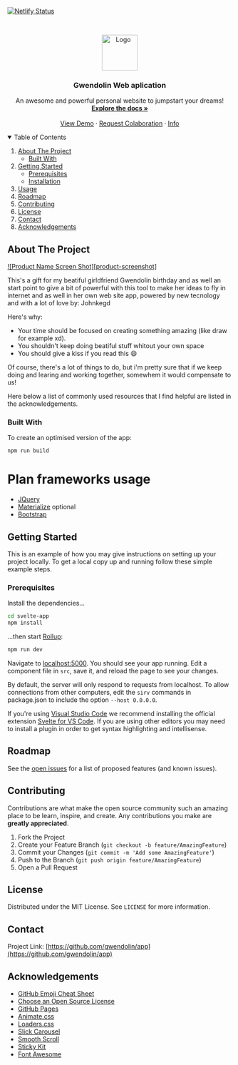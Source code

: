 <!--
[![Contributors][contributors-shield]][https://github.com/johnkegd]
[![Forks][forks-shield]][forks-url]
[![Stargazers][stars-shield]][stars-url]
[![Issues][issues-shield]][issues-url]
[![MIT License][license-shield]][license-url]
[![LinkedIn][linkedin-shield]][linkedin-url]
-->

[![Netlify Status](https://api.netlify.com/api/v1/badges/130d3be2-8c37-4304-81e5-ac6b0bae5339/deploy-status)](https://dev-gwendolin.netlify.app)

<!-- PROJECT LOGO -->
<br />
<p align="center">
  <a href="https://dev-gwendolin.netlify.app">
    <img src="https://media.giphy.com/media/U1UTmQ0wST31rQT5wE/giphy.gif" alt="Logo" width="80" height="80">
  </a>

  <h3 align="center">Gwendolin Web aplication</h3>

  <p align="center">
    An awesome and powerful personal website to jumpstart your dreams!
    <br />
    <a href="README"><strong>Explore the docs »</strong></a>
    <br />
    <br />
    <a href="https://gwendolin.netlify.app">View Demo</a>
    ·
    <a href="/issues">Request Colaboration</a>
    ·
    <a href="/ssues">Info</a>
  </p>
</p>



<!-- TABLE OF CONTENTS -->
<details open="open">
  <summary>Table of Contents</summary>
  <ol>
    <li>
      <a href="#about-the-project">About The Project</a>
      <ul>
        <li><a href="#built-with">Built With</a></li>
      </ul>
    </li>
    <li>
      <a href="#getting-started">Getting Started</a>
      <ul>
        <li><a href="#prerequisites">Prerequisites</a></li>
        <li><a href="#installation">Installation</a></li>
      </ul>
    </li>
    <li><a href="#usage">Usage</a></li>
    <li><a href="#roadmap">Roadmap</a></li>
    <li><a href="#contributing">Contributing</a></li>
    <li><a href="#license">License</a></li>
    <li><a href="#contact">Contact</a></li>
    <li><a href="#acknowledgements">Acknowledgements</a></li>
  </ol>
</details>



<!-- ABOUT THE PROJECT -->
## About The Project

[![Product Name Screen Shot][product-screenshot]](https://none.com)

This's a gift for my beatiful girldfriend Gwendolin birthday and as well an start point to give a bit of powerful with this tool to make her ideas to fly in internet and as well in her own web site app, powered by new tecnology and with a lot of love
by: Johnkegd

Here's why:
* Your time should be focused on creating something amazing (like draw for example xd).
* You shouldn't keep doing beatiful stuff whitout your own space
* You should give a kiss if you read this :smile:

Of course, there's a lot of things to do, but i'm pretty sure that if we keep doing and learing and working together, somewhem it would compensate to us!

Here below a list of commonly used resources that I find helpful are listed in the acknowledgements.

### Built With

To create an optimised version of the app:

```bash
npm run build
```

# Plan frameworks usage
* [JQuery](https://jquery.com)
* [Materialize](https://laravel.com)
optional 
* [Bootstrap](https://getbootstrap.com)



<!-- GETTING STARTED -->
## Getting Started

This is an example of how you may give instructions on setting up your project locally.
To get a local copy up and running follow these simple example steps.

### Prerequisites

Install the dependencies...

```bash
cd svelte-app
npm install
```

...then start [Rollup](https://rollupjs.org):

```bash
npm run dev
```

Navigate to [localhost:5000](http://localhost:5000). You should see your app running. Edit a component file in `src`, save it, and reload the page to see your changes.

By default, the server will only respond to requests from localhost. To allow connections from other computers, edit the `sirv` commands in package.json to include the option `--host 0.0.0.0`.

If you're using [Visual Studio Code](https://code.visualstudio.com/) we recommend installing the official extension [Svelte for VS Code](https://marketplace.visualstudio.com/items?itemName=svelte.svelte-vscode). If you are using other editors you may need to install a plugin in order to get syntax highlighting and intellisense.



<!-- ROADMAP -->
## Roadmap

See the [open issues](https://github.com/johnkegd/gwendolin/issues) for a list of proposed features (and known issues).



<!-- CONTRIBUTING -->
## Contributing

Contributions are what make the open source community such an amazing place to be learn, inspire, and create. Any contributions you make are **greatly appreciated**.

1. Fork the Project
2. Create your Feature Branch (`git checkout -b feature/AmazingFeature`)
3. Commit your Changes (`git commit -m 'Add some AmazingFeature'`)
4. Push to the Branch (`git push origin feature/AmazingFeature`)
5. Open a Pull Request



<!-- LICENSE -->
## License

Distributed under the MIT License. See `LICENSE` for more information.



<!-- CONTACT -->
## Contact

Project Link: [https://github.com/gwendolin/app](https://github.com/gwendolin/app)



<!-- ACKNOWLEDGEMENTS -->
## Acknowledgements
* [GitHub Emoji Cheat Sheet](https://www.webpagefx.com/tools/emoji-cheat-sheet)
* [Choose an Open Source License](https://choosealicense.com)
* [GitHub Pages](https://pages.github.com)
* [Animate.css](https://daneden.github.io/animate.css)
* [Loaders.css](https://connoratherton.com/loaders)
* [Slick Carousel](https://kenwheeler.github.io/slick)
* [Smooth Scroll](https://github.com/cferdinandi/smooth-scroll)
* [Sticky Kit](http://leafo.net/sticky-kit)
* [Font Awesome](https://fontawesome.com)
